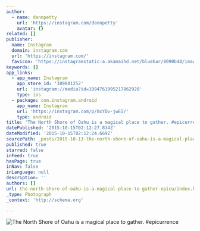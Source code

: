 ```yaml
---
author:
  - name: dannpetty
    url: 'https://instagram.com/dannpetty'
    avatar: {}
related: []
publisher:
  name: Instagram
  domain: instagram.com
  url: 'https://instagram.com/'
  favicon: 'https://instagramstatic-a.akamaihd.net/bluebar/8090b48/images/ico/favicon.ico'
keywords: []
app_links:
  - app_name: Instagram
    app_store_id: '389801252'
    url: 'instagram://media?id=1094761995217862920'
    type: ios
  - package: com.instagram.android
    app_name: Instagram
    url: 'https://instagram.com/p/8xYDv-jwEI/'
    type: android
title: 'The North Shore of Oahu is a magical place to gather. #epicurrence'
datePublished: '2015-10-15T02:12:27.834Z'
dateModified: '2015-10-15T02:12:24.669Z'
sourcePath: _posts/2015-10-13-the-north-shore-of-oahu-is-a-magical-place-to-gather-epicu.md
published: true
starred: false
inFeed: true
hasPage: true
inNav: false
inLanguage: null
description: ''
authors: []
url: the-north-shore-of-oahu-is-a-magical-place-to-gather-epicu/index.html
_type: Photograph
_context: 'http://schema.org'

---
```

![The North Shore of Oahu is a magical place to gather&period; &num;epicurrence](https://scontent.cdninstagram.com/hphotos-xaf1/t51.2885-15/sh0.08/e35/p640x640/12141958_1631370917117247_1082294332_n.jpg)